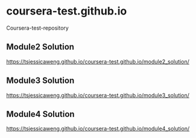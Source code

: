 # coursera-test.github.io
Coursera-test-repository
## Module2 Solution
https://tsjessicaweng.github.io/coursera-test.github.io/module2_solution/
## Module3 Solution
https://tsjessicaweng.github.io/coursera-test.github.io/module3_solution/
## Module4 Solution
https://tsjessicaweng.github.io/coursera-test.github.io/module4_solution/
